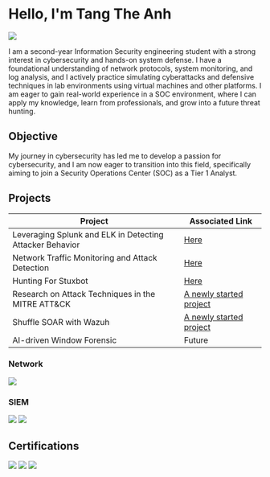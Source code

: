 
# Hello, I'm Tang The Anh
<a href="https://linkedin.com"><img src="https://img.shields.io/badge/-LinkedIn-0072b1?&style=for-the-badge&logo=linkedin&logoColor=white" /></a>

I am a second-year Information Security engineering student with a strong interest in cybersecurity and hands-on system defense. I have a foundational understanding of network protocols, system monitoring, and log analysis, and I actively practice simulating cyberattacks and defensive techniques in lab environments using virtual machines and other platforms. I am eager to gain real-world experience in a SOC environment, where I can apply my knowledge, learn from professionals, and grow into a future threat hunting.

## Objective

My journey in cybersecurity has led me to develop a passion for cybersecurity, and I am now eager to transition into this field, specifically aiming to join a Security Operations Center (SOC) as a Tier 1 Analyst.

## Projects

| Project                                         | Associated Link         |
|-----------------------------------------------|----------------------------|
| Leveraging Splunk and ELK in Detecting Attacker Behavior         | <a href="https://github.com/Tom2k5/SIEM-Labs">Here</a>|
| Network Traffic Monitoring and Attack Detection | <a href="https://github.com/Tom2k5/Network-Traffic-Analysis">Here</a>|
| Hunting For Stuxbot | <a href="https://github.com/Tom2k5/Threat-Hunting">Here</a>|
| Research on Attack Techniques in the MITRE ATT&CK      | <a href="https://github.com/Tom2k5/Attacking-Technique">A newly started project</a> |
| Shuffle SOAR with Wazuh         | <a href="https://github.com/Tom2k5/SIEM-Project">A newly started project</a> |
| AI-driven Window Forensic  | Future |

### Network
<div>
    <img src="https://img.shields.io/badge/-Wireshark-1679A7?&style=for-the-badge&logo=Wireshark&logoColor=white" />
</div>

### SIEM
<div>
    <img src="https://img.shields.io/badge/-Splunk-000000?&style=for-the-badge&logo=Splunk&logoColor=white" />
    <img src="https://img.shields.io/badge/-Elastic-005571?&style=for-the-badge&logo=Elastic&logoColor=white" />
</div>

## Certifications
<div>
    <img src="https://img.shields.io/badge/-CCNA-2962FF?&style=for-the-badge&logo=Cisco&logoColor=white" />
    <img src="https://img.shields.io/badge/-IELTS-0A0A0A?&style=for-the-badge&logo=BritishCouncil&logoColor=white" />
    <img src="https://img.shields.io/badge/-TOEIC-1E90FF?&style=for-the-badge&logo=ETS&logoColor=white" />
</div>
